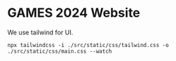 # GAMES 2024 Website

We use tailwind for UI.

```
npx tailwindcss -i ./src/static/css/tailwind.css -o ./src/static/css/main.css --watch
```